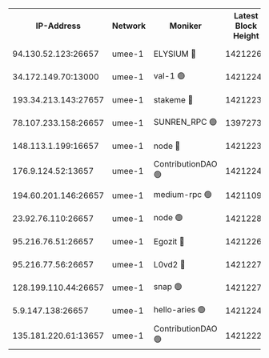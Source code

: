 


<table><tr><th>IP-Address</th><th>Network</th><th>Moniker</th><th>Latest Block Height</th><th>Earliest Block Height</th><th>Catching Up</th><th>Tx Index</th><th>Voting Power</th><th>Scan Time</th></tr><tr><td>94.130.52.123:26657</td><td>umee-1</td><td>ELYSIUM 🔴</td><td>14212267</td><td>3216011</td><td>False</td><td>off</td><td>26924390</td><td>2024-10-13T04:12:33.215614813UTC</td></tr><tr><td>34.172.149.70:13000</td><td>umee-1</td><td>val-1 🟢</td><td>14212243</td><td>12632001</td><td>False</td><td>off</td><td>0</td><td>2024-10-13T04:10:29.371406927UTC</td></tr><tr><td>193.34.213.143:27657</td><td>umee-1</td><td>stakeme 🔴</td><td>14212238</td><td>12950170</td><td>False</td><td>off</td><td>6701397</td><td>2024-10-13T04:10:00.889262317UTC</td></tr><tr><td>78.107.233.158:26657</td><td>umee-1</td><td>SUNREN_RPC 🟢</td><td>13972735</td><td>13338194</td><td>False</td><td>on</td><td>0</td><td>2024-10-13T04:11:08.221856386UTC</td></tr><tr><td>148.113.1.199:16657</td><td>umee-1</td><td>node 🔴</td><td>14212230</td><td>13570001</td><td>False</td><td>off</td><td>1636217</td><td>2024-10-13T04:09:19.246425050UTC</td></tr><tr><td>176.9.124.52:13657</td><td>umee-1</td><td>ContributionDAO 🟢</td><td>14212249</td><td>13924595</td><td>False</td><td>on</td><td>0</td><td>2024-10-13T04:10:57.199041967UTC</td></tr><tr><td>194.60.201.146:26657</td><td>umee-1</td><td>medium-rpc 🟢</td><td>14211095</td><td>13992297</td><td>False</td><td>on</td><td>0</td><td>2024-10-13T04:09:31.146516449UTC</td></tr><tr><td>23.92.76.110:26657</td><td>umee-1</td><td>node 🟢</td><td>14212284</td><td>13999001</td><td>False</td><td>on</td><td>0</td><td>2024-10-13T04:14:07.586248722UTC</td></tr><tr><td>95.216.76.51:26657</td><td>umee-1</td><td>Egozit 🔴</td><td>14212267</td><td>14112267</td><td>False</td><td>off</td><td>38538688</td><td>2024-10-13T04:12:32.800630124UTC</td></tr><tr><td>95.216.77.56:26657</td><td>umee-1</td><td>L0vd2 🔴</td><td>14212277</td><td>14112277</td><td>False</td><td>off</td><td>38317221</td><td>2024-10-13T04:13:22.416549948UTC</td></tr><tr><td>128.199.110.44:26657</td><td>umee-1</td><td>snap 🟢</td><td>14212274</td><td>14209446</td><td>False</td><td>off</td><td>0</td><td>2024-10-13T04:13:08.852784255UTC</td></tr><tr><td>5.9.147.138:26657</td><td>umee-1</td><td>hello-aries 🟢</td><td>14212242</td><td>14210461</td><td>False</td><td>off</td><td>0</td><td>2024-10-13T04:10:23.923214366UTC</td></tr><tr><td>135.181.220.61:13657</td><td>umee-1</td><td>ContributionDAO 🟢</td><td>14212229</td><td>14211449</td><td>False</td><td>off</td><td>0</td><td>2024-10-13T04:09:14.156985241UTC</td></tr></table>